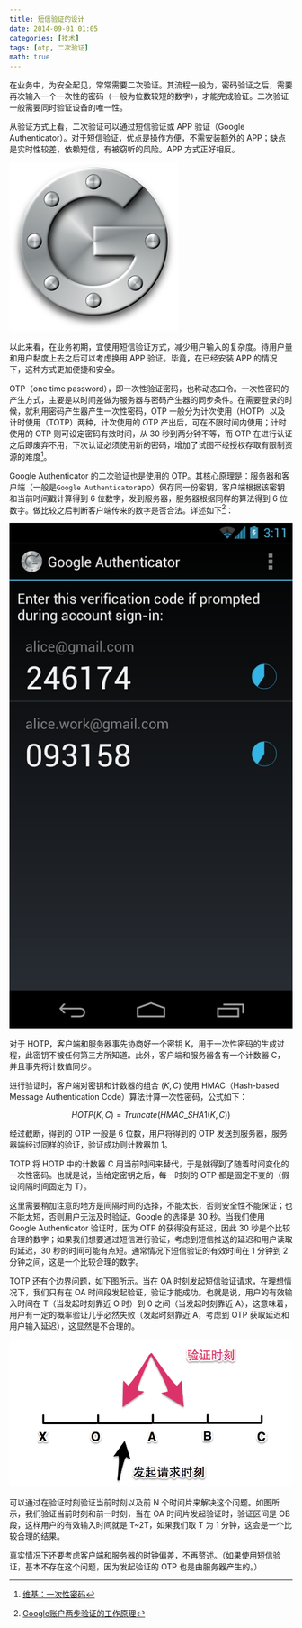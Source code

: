 ```yaml
---
title: 短信验证的设计
date: 2014-09-01 01:05
categories: [技术]
tags: [otp, 二次验证]
math: true
---
```


在业务中，为安全起见，常常需要二次验证。其流程一般为，密码验证之后，需要再次输入一个一次性的密码（一般为位数较短的数字），才能完成验证。二次验证一般需要同时验证设备的唯一性。

从验证方式上看，二次验证可以通过短信验证或 APP 验证（Google Authenticator）。对于短信验证，优点是操作方便，不需安装额外的 APP；缺点是实时性较差，依赖短信，有被窃听的风险。APP 方式正好相反。

![google authenticator](images/google_authenticator.png "google authenticator")

以此来看，在业务初期，宜使用短信验证方式，减少用户输入的复杂度。待用户量和用户黏度上去之后可以考虑换用 APP 验证。毕竟，在已经安装 APP 的情况下，这种方式更加便捷和安全。

OTP（one time password），即一次性验证密码，也称动态口令。一次性密码的产生方式，主要是以时间差做为服务器与密码产生器的同步条件。在需要登录的时候，就利用密码产生器产生一次性密码，OTP 一般分为计次使用（HOTP）以及计时使用（TOTP）两种，计次使用的 OTP 产出后，可在不限时间内使用；计时使用的 OTP 则可设定密码有效时间，从 30 秒到两分钟不等，而 OTP 在进行认证之后即废弃不用，下次认证必须使用新的密码，增加了试图不经授权存取有限制资源的难度[^1]。

Google Authenticator 的二次验证也是使用的 OTP。其核心原理是：服务器和客户端（一般是`Google Authenticator`app）保存同一份密钥，客户端根据该密钥和当前时间戳计算得到 6 位数字，发到服务器，服务器根据同样的算法得到 6 位数字。做比较之后判断客户端传来的数字是否合法。详述如下[^2]：

![Google Authenticator View](images/google_authenticator_view.png "Google Authenticator View")

对于 HOTP，客户端和服务器事先协商好一个密钥 K，用于一次性密码的生成过程，此密钥不被任何第三方所知道。此外，客户端和服务器各有一个计数器 C，并且事先将计数值同步。

进行验证时，客户端对密钥和计数器的组合 $(K,C)$ 使用 HMAC（Hash-based Message Authentication Code）算法计算一次性密码，公式如下：

$$HOTP(K,C) = Truncate(HMAC\_SHA1(K,C))$$

经过截断，得到的 OTP 一般是 6 位数，用户将得到的 OTP 发送到服务器，服务器端经过同样的验证，验证成功则计数器加 1。

TOTP 将 HOTP 中的计数器 C 用当前时间来替代，于是就得到了随着时间变化的一次性密码。也就是说，当给定密钥之后，每一时刻的 OTP 都是固定不变的（假设间隔时间固定为 T）。

这里需要稍加注意的地方是间隔时间的选择，不能太长，否则安全性不能保证；也不能太短，否则用户无法及时验证。Google 的选择是 30 秒。当我们使用 Google Authenticator 验证时，因为 OTP 的获得没有延迟，因此 30 秒是个比较合理的数字；如果我们想要通过短信进行验证，考虑到短信推送的延迟和用户读取的延迟，30 秒的时间可能有点短。通常情况下短信验证的有效时间在 1 分钟到 2 分钟之间，这是一个比较合理的数字。

TOTP 还有个边界问题，如下图所示。当在 OA 时刻发起短信验证请求，在理想情况下，我们只有在 OA 时间段发起验证，验证才能成功。也就是说，用户的有效输入时间在 T（当发起时刻靠近 O 时）到 0 之间（当发起时刻靠近 A），这意味着，用户有一定的概率验证几乎必然失败（发起时刻靠近 A，考虑到 OTP 获取延迟和用户输入延迟），这显然是不合理的。

![otp verification](images/R-otp.png "otp verification")

可以通过在验证时刻验证当前时刻以及前 N 个时间片来解决这个问题。如图所示，我们验证当前时刻和前一时刻，当在 OA 时间片发起验证时，验证区间是 OB 段，这样用户的有效输入时间就是 T~2T，如果我们取 T 为 1 分钟，这会是一个比较合理的结果。

真实情况下还要考虑客户端和服务器的时钟偏差，不再赘述。（如果使用短信验证，基本不存在这个问题，因为发起验证的 OTP 也是由服务器产生的。）


[^1]: [维基：一次性密码](http://zh.wikipedia.org/zh-cn/%E4%B8%80%E6%AC%A1%E6%80%A7%E5%AF%86%E7%A2%BC)

[^2]: [Google账户两步验证的工作原理](http://blog.seetee.me/archives/73.html)

